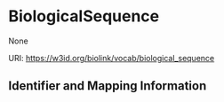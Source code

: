 # BiologicalSequence

None

URI: https://w3id.org/biolink/vocab/biological_sequence







## Identifier and Mapping Information





